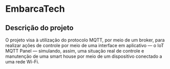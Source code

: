 # EmbarcaTech

## Descrição do projeto
O projeto visa à utilização do protocolo MQTT, por meio de um broker, para realizar ações de controle por meio de uma interface em aplicativo — o IoT MQTT Panel — simulando, assim, uma situação real de controle e manutenção de uma smart house por meio de um dispositivo conectado a uma rede Wi-Fi.